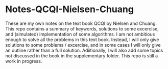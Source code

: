 # Notes-QCQI-Nielsen-Chuang
These are my own notes on the text book QCQI by Nielsen and Chuang. This repo contains a summary of keywords, solutions to some excercise, and (simulated) implementation of some algorithms. I am not ambitious enough to solve all the problems in this text book. Instead, I will only give solutions to some problems / excercise, and in some cases I will only give an outline rather than a full solution. 
Adiitionally, I will also add some topics not discussed in the book in the supplementary folder.
This repo is still a work in progress.

